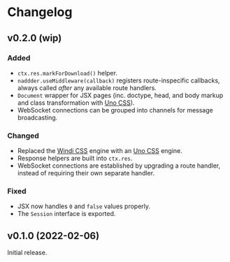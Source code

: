 # Changelog

## v0.2.0 (wip)

### Added

- `ctx.res.markForDownload()` helper.
- `naddder.useMiddleware(callback)` registers route-inspecific callbacks, always
  called _after_ any available route handlers.
- `Document` wrapper for JSX pages (inc. doctype, head, and body markup and
  class transformation with [Uno CSS](https://github.com/unocss/unocss)).
- WebSocket connections can be grouped into channels for message broadcasting.

### Changed

- Replaced the [Windi CSS](http://windicss.org/) engine with
  an [Uno CSS](https://github.com/unocss/unocss) engine.
- Response helpers are built into `ctx.res`.
- WebSocket connections are established by upgrading a route handler,
  instead of requiring their own separate handler.

### Fixed

- JSX now handles `0` and `false` values properly.
- The `Session` interface is exported.

## v0.1.0 (2022-02-06)

Initial release.
